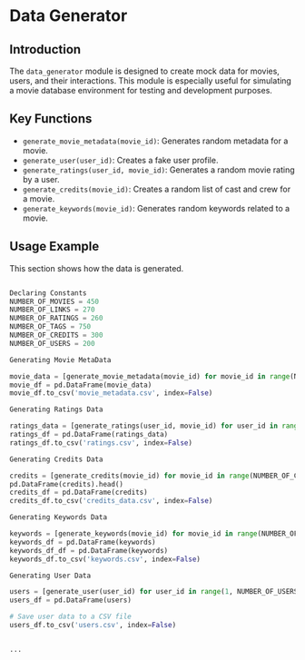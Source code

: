 # Data Generator

## Introduction
The `data_generator` module is designed to create mock data for movies, users, and their interactions. This module is especially useful for simulating a movie database environment for testing and development purposes.

## Key Functions
- `generate_movie_metadata(movie_id)`: Generates random metadata for a movie.
- `generate_user(user_id)`: Creates a fake user profile.
- `generate_ratings(user_id, movie_id)`: Generates a random movie rating by a user.
- `generate_credits(movie_id)`: Creates a random list of cast and crew for a movie.
- `generate_keywords(movie_id)`: Generates random keywords related to a movie.

## Usage Example

This section shows how the data is generated.

```python

Declaring Constants
NUMBER_OF_MOVIES = 450
NUMBER_OF_LINKS = 270
NUMBER_OF_RATINGS = 260
NUMBER_OF_TAGS = 750
NUMBER_OF_CREDITS = 300
NUMBER_OF_USERS = 200

Generating Movie MetaData

movie_data = [generate_movie_metadata(movie_id) for movie_id in range(NUMBER_OF_MOVIES)]
movie_df = pd.DataFrame(movie_data)
movie_df.to_csv('movie_metadata.csv', index=False)

Generating Ratings Data

ratings_data = [generate_ratings(user_id, movie_id) for user_id in range(NUMBER_OF_RATINGS) for movie_id in range(NUMBER_OF_MOVIES)]
ratings_df = pd.DataFrame(ratings_data)
ratings_df.to_csv('ratings.csv', index=False)

Generating Credits Data

credits = [generate_credits(movie_id) for movie_id in range(NUMBER_OF_CREDITS )]
pd.DataFrame(credits).head()
credits_df = pd.DataFrame(credits)
credits_df.to_csv('credits_data.csv', index=False)

Generating Keywords Data

keywords = [generate_keywords(movie_id) for movie_id in range(NUMBER_OF_MOVIES)]
keywords_df = pd.DataFrame(keywords)
keywords_df_df = pd.DataFrame(keywords)
keywords_df.to_csv('keywords.csv', index=False)

Generating User Data

users = [generate_user(user_id) for user_id in range(1, NUMBER_OF_USERS + 1)]
users_df = pd.DataFrame(users)

# Save user data to a CSV file
users_df.to_csv('users.csv', index=False)


...
